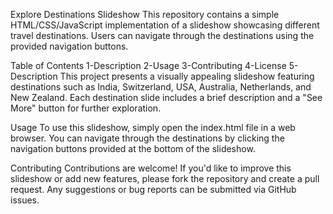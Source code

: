 Explore Destinations Slideshow
This repository contains a simple HTML/CSS/JavaScript implementation of a slideshow showcasing different travel destinations. Users can navigate through the destinations using the provided navigation buttons.

Table of Contents
1-Description
2-Usage
3-Contributing
4-License
5-Description
This project presents a visually appealing slideshow featuring destinations such as India, Switzerland, USA, Australia, Netherlands, and New Zealand. Each destination slide includes a brief description and a "See More" button for further exploration.

Usage
To use this slideshow, simply open the index.html file in a web browser. You can navigate through the destinations by clicking the navigation buttons provided at the bottom of the slideshow.

Contributing
Contributions are welcome! If you'd like to improve this slideshow or add new features, please fork the repository and create a pull request. Any suggestions or bug reports can be submitted via GitHub issues.
